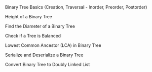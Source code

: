 Binary Tree Basics (Creation, Traversal - Inorder, Preorder, Postorder)

Height of a Binary Tree

Find the Diameter of a Binary Tree

Check if a Tree is Balanced

Lowest Common Ancestor (LCA) in Binary Tree

Serialize and Deserialize a Binary Tree

Convert Binary Tree to Doubly Linked List
